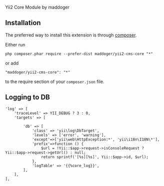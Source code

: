 Yii2 Core Module by maddoger

Installation
------------

The preferred way to install this extension is through [composer](http://getcomposer.org/download/).

Either run

```
php composer.phar require --prefer-dist maddoger/yii2-cms-core "*"
```

or add

```
"maddoger/yii2-cms-core": "*"
```

to the require section of your `composer.json` file.


Logging to DB
-------------

```
'log' => [
    'traceLevel' => YII_DEBUG ? 3 : 0,
    'targets' => [

        'db' => [
            'class' => 'yii\log\DbTarget',
            'levels' => ['error', 'warning'],
            'except'=>['yii\web\HttpException:*', 'yii\i18n\I18N\*'],
            'prefix'=>function () {
                $url = !Yii::$app->request->isConsoleRequest ? Yii::$app->request->getUrl() : null;
                return sprintf('[%s][%s]', Yii::$app->id, $url);
            },
            'logTable' => '{{%core_log}}',
        ],
    ],
],
```